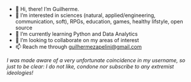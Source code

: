 - 👋 Hi, there! I’m Guilherme.
- 👀 I’m interested in sciences (natural, applied/engineering, communication, soft), RPGs, education, games, healthy lifstyle, open source
- 🌱 I’m currently learning Python and Data Analytics
- 💞️ I’m looking to collaborate on my areas of interest
- 📫 Reach me through guilhermezapelini@gmail.com

*I was made aware of a very unfortunate coincidence in my username, so just to be clear: I do not like, condone nor subscribe to any extremist ideologies!*
